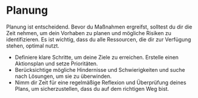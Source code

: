 # Planung
Planung ist entscheidend. Bevor du Maßnahmen ergreifst, solltest du dir die Zeit nehmen, um dein Vorhaben zu planen und mögliche Risiken zu identifizieren. Es ist wichtig, dass du alle Ressourcen, die dir zur Verfügung stehen, optimal nutzt.

- Definiere klare Schritte, um deine Ziele zu erreichen. Erstelle einen Aktionsplan und setze Prioritäten.
- Berücksichtige mögliche Hindernisse und Schwierigkeiten und suche nach Lösungen, um sie zu überwinden.
- Nimm dir Zeit für eine regelmäßige Reflexion und Überprüfung deines Plans, um sicherzustellen, dass du auf dem richtigen Weg bist.
